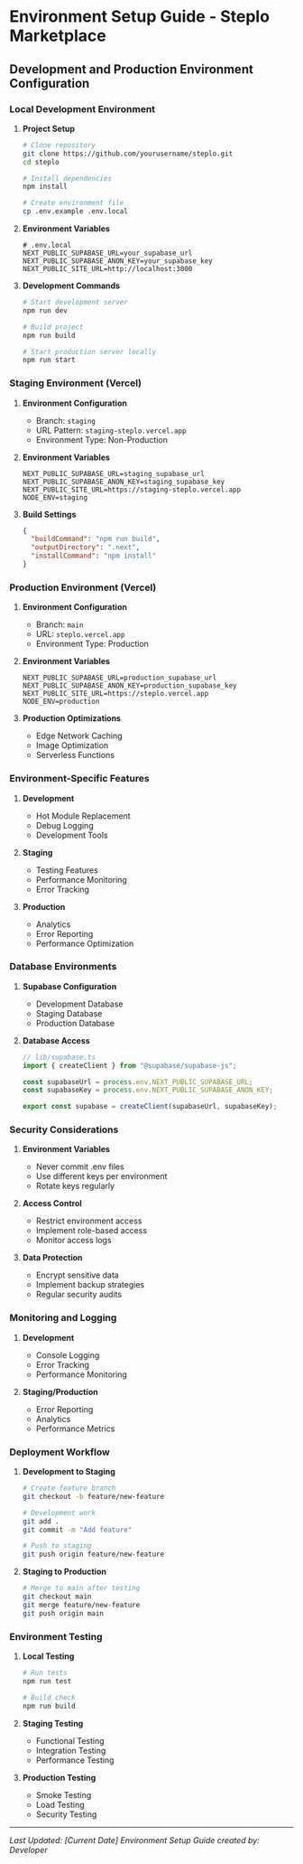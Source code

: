 # Environment Setup Guide - Steplo Marketplace

## Development and Production Environment Configuration

### Local Development Environment

1. **Project Setup**

   ```bash
   # Clone repository
   git clone https://github.com/yourusername/steplo.git
   cd steplo

   # Install dependencies
   npm install

   # Create environment file
   cp .env.example .env.local
   ```

2. **Environment Variables**

   ```env
   # .env.local
   NEXT_PUBLIC_SUPABASE_URL=your_supabase_url
   NEXT_PUBLIC_SUPABASE_ANON_KEY=your_supabase_key
   NEXT_PUBLIC_SITE_URL=http://localhost:3000
   ```

3. **Development Commands**

   ```bash
   # Start development server
   npm run dev

   # Build project
   npm run build

   # Start production server locally
   npm run start
   ```

### Staging Environment (Vercel)

1. **Environment Configuration**

   - Branch: `staging`
   - URL Pattern: `staging-steplo.vercel.app`
   - Environment Type: Non-Production

2. **Environment Variables**

   ```env
   NEXT_PUBLIC_SUPABASE_URL=staging_supabase_url
   NEXT_PUBLIC_SUPABASE_ANON_KEY=staging_supabase_key
   NEXT_PUBLIC_SITE_URL=https://staging-steplo.vercel.app
   NODE_ENV=staging
   ```

3. **Build Settings**
   ```json
   {
     "buildCommand": "npm run build",
     "outputDirectory": ".next",
     "installCommand": "npm install"
   }
   ```

### Production Environment (Vercel)

1. **Environment Configuration**

   - Branch: `main`
   - URL: `steplo.vercel.app`
   - Environment Type: Production

2. **Environment Variables**

   ```env
   NEXT_PUBLIC_SUPABASE_URL=production_supabase_url
   NEXT_PUBLIC_SUPABASE_ANON_KEY=production_supabase_key
   NEXT_PUBLIC_SITE_URL=https://steplo.vercel.app
   NODE_ENV=production
   ```

3. **Production Optimizations**
   - Edge Network Caching
   - Image Optimization
   - Serverless Functions

### Environment-Specific Features

1. **Development**

   - Hot Module Replacement
   - Debug Logging
   - Development Tools

2. **Staging**

   - Testing Features
   - Performance Monitoring
   - Error Tracking

3. **Production**
   - Analytics
   - Error Reporting
   - Performance Optimization

### Database Environments

1. **Supabase Configuration**

   - Development Database
   - Staging Database
   - Production Database

2. **Database Access**

   ```typescript
   // lib/supabase.ts
   import { createClient } from "@supabase/supabase-js";

   const supabaseUrl = process.env.NEXT_PUBLIC_SUPABASE_URL;
   const supabaseKey = process.env.NEXT_PUBLIC_SUPABASE_ANON_KEY;

   export const supabase = createClient(supabaseUrl, supabaseKey);
   ```

### Security Considerations

1. **Environment Variables**

   - Never commit .env files
   - Use different keys per environment
   - Rotate keys regularly

2. **Access Control**

   - Restrict environment access
   - Implement role-based access
   - Monitor access logs

3. **Data Protection**
   - Encrypt sensitive data
   - Implement backup strategies
   - Regular security audits

### Monitoring and Logging

1. **Development**

   - Console Logging
   - Error Tracking
   - Performance Monitoring

2. **Staging/Production**
   - Error Reporting
   - Analytics
   - Performance Metrics

### Deployment Workflow

1. **Development to Staging**

   ```bash
   # Create feature branch
   git checkout -b feature/new-feature

   # Development work
   git add .
   git commit -m "Add feature"

   # Push to staging
   git push origin feature/new-feature
   ```

2. **Staging to Production**
   ```bash
   # Merge to main after testing
   git checkout main
   git merge feature/new-feature
   git push origin main
   ```

### Environment Testing

1. **Local Testing**

   ```bash
   # Run tests
   npm run test

   # Build check
   npm run build
   ```

2. **Staging Testing**

   - Functional Testing
   - Integration Testing
   - Performance Testing

3. **Production Testing**
   - Smoke Testing
   - Load Testing
   - Security Testing

---

_Last Updated: [Current Date]_
_Environment Setup Guide created by: Developer_
